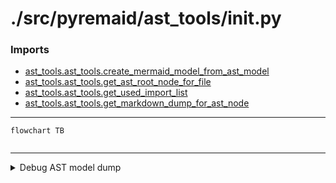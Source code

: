 # ./src/pyremaid/ast_tools/__init__.py

### Imports

  - [ast_tools.ast_tools.create_mermaid_model_from_ast_model](/docs/pyremaid/ast_tools/ast_tools.py.md)
  - [ast_tools.ast_tools.get_ast_root_node_for_file](/docs/pyremaid/ast_tools/ast_tools.py.md)
  - [ast_tools.ast_tools.get_used_import_list](/docs/pyremaid/ast_tools/ast_tools.py.md)
  - [ast_tools.ast_tools.get_markdown_dump_for_ast_node](/docs/pyremaid/ast_tools/ast_tools.py.md)

---
```mermaid
flowchart TB


```
---

<details>
<summary>Debug AST model dump</summary>

```
Module(
  body=[
    ImportFrom(
      module='ast_tools.ast_tools',
      names=[
        alias(name='create_mermaid_model_from_ast_model'),
        alias(name='get_ast_root_node_for_file'),
        alias(name='get_used_import_list'),
        alias(name='get_markdown_dump_for_ast_node')],
      level=0,
      lineno=1,
      col_offset=0,
      end_lineno=6,
      end_col_offset=1)],
  type_ignores=[])
```
</details>

